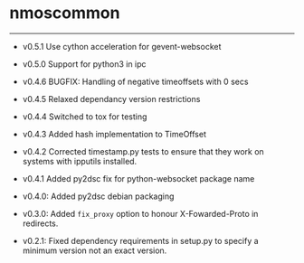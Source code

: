 # nmoscommon
--------------

- v0.5.1
    Use cython acceleration for gevent-websocket

- v0.5.0
    Support for python3 in ipc

- v0.4.6
    BUGFIX: Handling of negative timeoffsets with 0 secs

- v0.4.5
    Relaxed dependancy version restrictions 

- v0.4.4
    Switched to tox for testing

- v0.4.3
    Added hash implementation to TimeOffset 

- v0.4.2
    Corrected timestamp.py tests to ensure that they work on systems with ipputils installed.

- v0.4.1
    Added py2dsc fix for python-websocket package name

- v0.4.0:
    Added py2dsc debian packaging

- v0.3.0:
    Added `fix_proxy` option to honour X-Fowarded-Proto in redirects.

- v0.2.1:
    Fixed dependency requirements in setup.py to specify a minimum version not an exact version.
